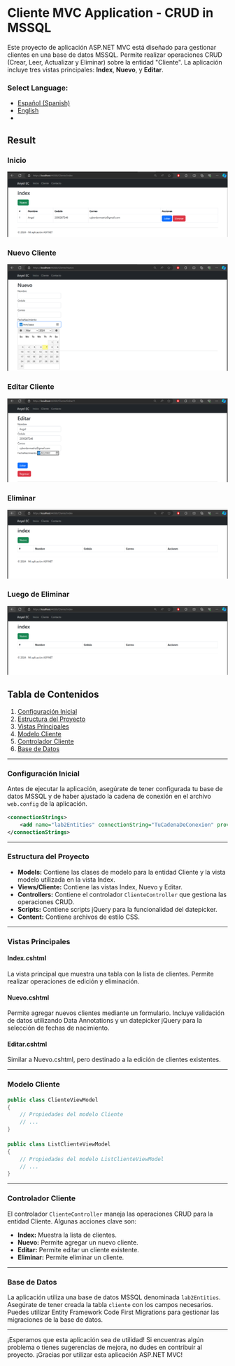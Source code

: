 ﻿# Cliente MVC Application - CRUD in MSSQL

Este proyecto de aplicación ASP.NET MVC está diseñado para gestionar clientes en una base de datos MSSQL. Permite realizar operaciones CRUD (Crear, Leer, Actualizar y Eliminar) sobre la entidad "Cliente". La aplicación incluye tres vistas principales: **Index**, **Nuevo**, y **Editar**.

### **Select Language:**
- [Español (Spanish)](README-es.md)
- [English](README.md)
- 
## Result
### Inicio
![Alt text](docs/home.PNG) 
### Nuevo Cliente
![Alt text](docs/new.PNG) 
### Editar Cliente
![Alt text](docs/edit.PNG) 
### Eliminar
![Alt text](docs/delete.PNG) 
### Luego de Eliminar
![Alt text](docs/delete_after.PNG) 

## Tabla de Contenidos
1. [Configuración Inicial](#configuración-inicial)
2. [Estructura del Proyecto](#estructura-del-proyecto)
3. [Vistas Principales](#vistas-principales)
4. [Modelo Cliente](#modelo-cliente)
5. [Controlador Cliente](#controlador-cliente)
6. [Base de Datos](#base-de-datos)

---

### Configuración Inicial

Antes de ejecutar la aplicación, asegúrate de tener configurada tu base de datos MSSQL y de haber ajustado la cadena de conexión en el archivo `web.config` de la aplicación.

```xml
<connectionStrings>
    <add name="lab2Entities" connectionString="TuCadenaDeConexion" providerName="System.Data.SqlClient" />
</connectionStrings>
```

---

### Estructura del Proyecto

- **Models:** Contiene las clases de modelo para la entidad Cliente y la vista modelo utilizada en la vista Index.
- **Views/Cliente:** Contiene las vistas Index, Nuevo y Editar.
- **Controllers:** Contiene el controlador `ClienteController` que gestiona las operaciones CRUD.
- **Scripts:** Contiene scripts jQuery para la funcionalidad del datepicker.
- **Content:** Contiene archivos de estilo CSS.

---

### Vistas Principales

#### Index.cshtml
La vista principal que muestra una tabla con la lista de clientes. Permite realizar operaciones de edición y eliminación.

#### Nuevo.cshtml
Permite agregar nuevos clientes mediante un formulario. Incluye validación de datos utilizando Data Annotations y un datepicker jQuery para la selección de fechas de nacimiento.

#### Editar.cshtml
Similar a Nuevo.cshtml, pero destinado a la edición de clientes existentes.

---

### Modelo Cliente

```csharp
public class ClienteViewModel
{
    // Propiedades del modelo Cliente
    // ...
}

public class ListClienteViewModel
{
    // Propiedades del modelo ListClienteViewModel
    // ...
}
```

---

### Controlador Cliente

El controlador `ClienteController` maneja las operaciones CRUD para la entidad Cliente. Algunas acciones clave son:

- **Index:** Muestra la lista de clientes.
- **Nuevo:** Permite agregar un nuevo cliente.
- **Editar:** Permite editar un cliente existente.
- **Eliminar:** Permite eliminar un cliente.

---

### Base de Datos

La aplicación utiliza una base de datos MSSQL denominada `lab2Entities`. Asegúrate de tener creada la tabla `cliente` con los campos necesarios. Puedes utilizar Entity Framework Code First Migrations para gestionar las migraciones de la base de datos.

---

¡Esperamos que esta aplicación sea de utilidad! Si encuentras algún problema o tienes sugerencias de mejora, no dudes en contribuir al proyecto. ¡Gracias por utilizar esta aplicación ASP.NET MVC!